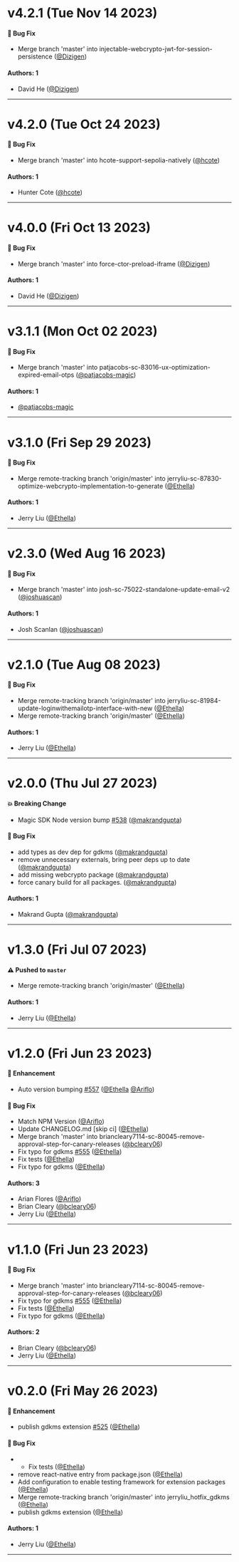 # v4.2.1 (Tue Nov 14 2023)

#### 🐛 Bug Fix

- Merge branch 'master' into injectable-webcrypto-jwt-for-session-persistence ([@Dizigen](https://github.com/Dizigen))

#### Authors: 1

- David He ([@Dizigen](https://github.com/Dizigen))

---

# v4.2.0 (Tue Oct 24 2023)

#### 🐛 Bug Fix

- Merge branch 'master' into hcote-support-sepolia-natively ([@hcote](https://github.com/hcote))

#### Authors: 1

- Hunter Cote ([@hcote](https://github.com/hcote))

---

# v4.0.0 (Fri Oct 13 2023)

#### 🐛 Bug Fix

- Merge branch 'master' into force-ctor-preload-iframe ([@Dizigen](https://github.com/Dizigen))

#### Authors: 1

- David He ([@Dizigen](https://github.com/Dizigen))

---

# v3.1.1 (Mon Oct 02 2023)

#### 🐛 Bug Fix

- Merge branch 'master' into patjacobs-sc-83016-ux-optimization-expired-email-otps ([@patjacobs-magic](https://github.com/patjacobs-magic))

#### Authors: 1

- [@patjacobs-magic](https://github.com/patjacobs-magic)

---

# v3.1.0 (Fri Sep 29 2023)

#### 🐛 Bug Fix

- Merge remote-tracking branch 'origin/master' into jerryliu-sc-87830-optimize-webcrypto-implementation-to-generate ([@Ethella](https://github.com/Ethella))

#### Authors: 1

- Jerry Liu ([@Ethella](https://github.com/Ethella))

---

# v2.3.0 (Wed Aug 16 2023)

#### 🐛 Bug Fix

- Merge branch 'master' into josh-sc-75022-standalone-update-email-v2 ([@joshuascan](https://github.com/joshuascan))

#### Authors: 1

- Josh Scanlan ([@joshuascan](https://github.com/joshuascan))

---

# v2.1.0 (Tue Aug 08 2023)

#### 🐛 Bug Fix

- Merge remote-tracking branch 'origin/master' into jerryliu-sc-81984-update-loginwithemailotp-interface-with-new ([@Ethella](https://github.com/Ethella))
- Merge remote-tracking branch 'origin/master' ([@Ethella](https://github.com/Ethella))

#### Authors: 1

- Jerry Liu ([@Ethella](https://github.com/Ethella))

---

# v2.0.0 (Thu Jul 27 2023)

#### 💥 Breaking Change

- Magic SDK Node version bump [#538](https://github.com/magiclabs/magic-js/pull/538) ([@makrandgupta](https://github.com/makrandgupta))

#### 🐛 Bug Fix

- add types as dev dep for gdkms ([@makrandgupta](https://github.com/makrandgupta))
- remove unnecessary externals, bring peer deps up to date ([@makrandgupta](https://github.com/makrandgupta))
- add missing webcrypto package ([@makrandgupta](https://github.com/makrandgupta))
- force canary build for all packages. ([@makrandgupta](https://github.com/makrandgupta))

#### Authors: 1

- Makrand Gupta ([@makrandgupta](https://github.com/makrandgupta))

---

# v1.3.0 (Fri Jul 07 2023)

#### ⚠️ Pushed to `master`

- Merge remote-tracking branch 'origin/master' ([@Ethella](https://github.com/Ethella))

#### Authors: 1

- Jerry Liu ([@Ethella](https://github.com/Ethella))

---

# v1.2.0 (Fri Jun 23 2023)

#### 🚀 Enhancement

- Auto version bumping [#557](https://github.com/magiclabs/magic-js/pull/557) ([@Ethella](https://github.com/Ethella) [@Ariflo](https://github.com/Ariflo))

#### 🐛 Bug Fix

- Match NPM Version ([@Ariflo](https://github.com/Ariflo))
- Update CHANGELOG.md \[skip ci\] ([@Ethella](https://github.com/Ethella))
- Merge branch 'master' into briancleary7114-sc-80045-remove-approval-step-for-canary-releases ([@bcleary06](https://github.com/bcleary06))
- Fix typo for gdkms [#555](https://github.com/magiclabs/magic-js/pull/555) ([@Ethella](https://github.com/Ethella))
- Fix tests ([@Ethella](https://github.com/Ethella))
- Fix typo for gdkms ([@Ethella](https://github.com/Ethella))

#### Authors: 3

- Arian Flores ([@Ariflo](https://github.com/Ariflo))
- Brian Cleary ([@bcleary06](https://github.com/bcleary06))
- Jerry Liu ([@Ethella](https://github.com/Ethella))

---

# v1.1.0 (Fri Jun 23 2023)

#### 🐛 Bug Fix

- Merge branch 'master' into briancleary7114-sc-80045-remove-approval-step-for-canary-releases ([@bcleary06](https://github.com/bcleary06))
- Fix typo for gdkms [#555](https://github.com/magiclabs/magic-js/pull/555) ([@Ethella](https://github.com/Ethella))
- Fix tests ([@Ethella](https://github.com/Ethella))
- Fix typo for gdkms ([@Ethella](https://github.com/Ethella))

#### Authors: 2

- Brian Cleary ([@bcleary06](https://github.com/bcleary06))
- Jerry Liu ([@Ethella](https://github.com/Ethella))

---

# v0.2.0 (Fri May 26 2023)

#### 🚀 Enhancement

- publish gdkms extension [#525](https://github.com/magiclabs/magic-js/pull/525) ([@Ethella](https://github.com/Ethella))

#### 🐛 Bug Fix

- * Fix tests ([@Ethella](https://github.com/Ethella))
- remove react-native entry from package.json ([@Ethella](https://github.com/Ethella))
- Add configuration to enable testing framework for extension packages ([@Ethella](https://github.com/Ethella))
- Merge remote-tracking branch 'origin/master' into jerryliu_hotfix_gdkms ([@Ethella](https://github.com/Ethella))
- publish gdkms extension ([@Ethella](https://github.com/Ethella))

#### Authors: 1

- Jerry Liu ([@Ethella](https://github.com/Ethella))

---


